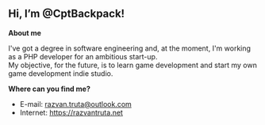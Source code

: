 
 ## Hi, I’m @CptBackpack!
**About me**  
  
I've got a degree in software engineering and, at the moment, I'm working as a PHP developer for an ambitious start-up.   
My objective, for the future, is to learn game development and start my own game development indie studio.

**Where can you find me?**
- E-mail: razvan.truta@outlook.com  
- Internet: https://razvantruta.net

<!---
CptBackpack/CptBackpack is a ✨ special ✨ repository because its `README.md` (this file) appears on your GitHub profile.
You can click the Preview link to take a look at your changes.
--->

